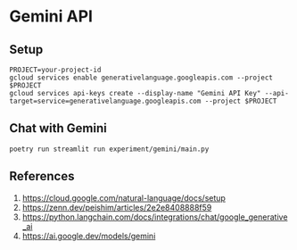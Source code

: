 # Gemini API

## Setup

```
PROJECT=your-project-id
gcloud services enable generativelanguage.googleapis.com --project $PROJECT
gcloud services api-keys create --display-name "Gemini API Key" --api-target=service=generativelanguage.googleapis.com --project $PROJECT
```

## Chat with Gemini

```
poetry run streamlit run experiment/gemini/main.py
```

## References

1. https://cloud.google.com/natural-language/docs/setup
1. https://zenn.dev/peishim/articles/2e2e8408888f59
1. https://python.langchain.com/docs/integrations/chat/google_generative_ai
1. https://ai.google.dev/models/gemini
